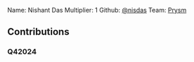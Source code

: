 Name: Nishant Das
Multiplier: 1
Github: [@nisdas](https://github.com/nisdas)
Team: [Prysm](https://github.com/Prysmaticlabs/Prysm/pulls?q=author%3Anisdas)

## Contributions
### Q42024
